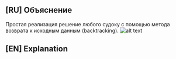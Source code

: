 ## [RU] Объяснение
Простая реализация решение любого судоку с помощью метода возврата к исходным данным (backtracking).
![alt text](https://i.imgur.com/AmKqai1.png)

## [EN] Explanation
